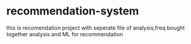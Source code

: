 # recommendation-system
this is recomendation project with seperate file of analysis,freq bought together analysis and ML for recommendation
